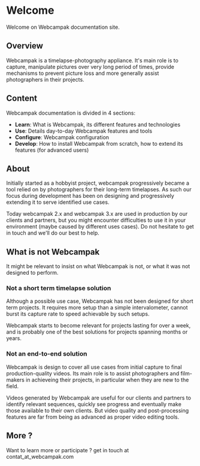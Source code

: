 # Welcome

Welcome on Webcampak documentation site.

## Overview

Webcampak is a timelapse-photography appliance. It's main role is to capture, manipulate pictures over very long period of times, provide mechanisms to prevent picture loss and more generally assist photographers in their projects.

## Content

Webcampak documentation is divided in 4 sections:

* __Learn__: What is Webcampak, its different features and technologies
* __Use__: Details day-to-day Webcampak features and tools
* __Configure__: Webcampak configuration
* __Develop__: How to install Webcampak from scratch, how to extend its features (for advanced users)
 
## About

Initially started as a hobbyist project, webcampak progressively became a tool relied on by photographers for their long-term timelapses. As such our focus during development has been on designing and progressively extending it to serve identified use cases.

Today webcampak 2.x and webcampak 3.x are used in production by our clients and partners, but you might encounter difficulties to use it in your environment (maybe caused by different uses cases). Do not hesitate to get in touch and we'll do our best to help.

## What is not Webcampak

It might be relevant to insist on what Webcampak is not, or what it was not designed to perform.

### Not a short term timelapse solution

Although a possible use case, Webcampak has not been designed for short term projects. It requires more setup than a simple intervalometer, cannot burst its capture rate to speed achievable by such setups.

Webcampak starts to become relevant for projects lasting for over a week, and is probably one of the best solutions for projects spanning months or years.

### Not an end-to-end solution

Webcampak is design to cover all use cases from initial capture to final production-quality videos. Its main role is to assist photographers and film-makers in achieveing their projects, in particular when they are new to the field.

Videos generated by Webcampak are useful for our clients and partners to identify relevant sequences, quickly see progress and eventually make those available to their own clients. But video quality and post-processing features are far from being as advanced as proper video editing tools.

## More ?

Want to learn more or participate ? get in touch at contat_at_webcampak.com
